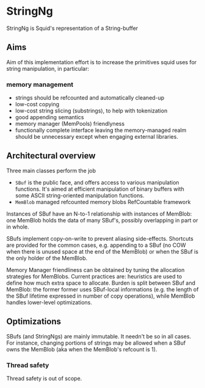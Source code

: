 # StringNg

StringNg is Squid's representation of a String-buffer

## Aims
Aim of this implementation effort is to increase the primitives squid uses for string manipulation, in particular:

### memory management
- strings should be refcounted and automatically cleaned-up
- low-cost copying
- low-cost string slicing (substrings), to help with tokenization
- good appending semantics
- memory manager (MemPools) friendlyness
- functionally complete interface
    leaving the memory-managed realm should be unnecessary except when engaging external libraries.

## Architectural overview
Three main classes perform the job
- `SBuf` is the public face, and offers access to various manipulation functions.
    It's aimed at efficient manipulation of binary buffers with some ASCII string-oriented manipulation functions.
- `MemBlob` managed refcounted memory blobs RefCountable framework

Instances of SBuf have an N-to-1 relationship with instances of MemBlob:
one MemBlob holds the data of many SBuf's, possibly overlapping in part
or in whole.

SBufs implement copy-on-write to prevent aliasing side-effects.
Shortcuts are provided for the common cases, e.g. appending to a SBuf
(no COW when there is unused space at the end of the MemBlob) or when the SBuf
is the only holder of the MemBlob.

Memory Manager friendliness can be obtained by tuning the allocation
strategies for MemBlobs. Current practices are: heuristics are used
to define how much extra space to allocate. Burden is split between
SBuf and MemBlob: the former former uses SBuf-local informations
(e.g. the length of the SBuf lifetime expressed in number of copy operations),
while MemBlob handles lower-level optimizations.

## Optimizations
SBufs (and StringNgs) are mainly immutable. It needn't be so in all cases.
For instance, changing portions of strings may be allowed when a SBuf
owns the MemBlob (aka when the MemBlob's refcount is 1).

### Thread safety
Thread safety is out of scope.
